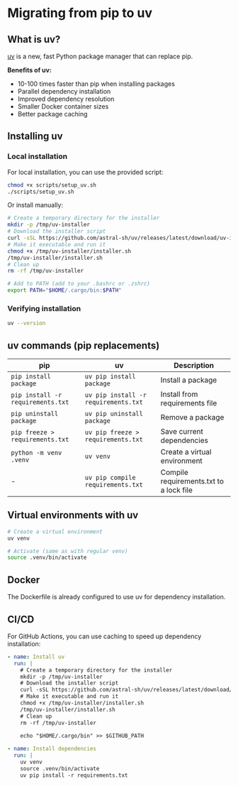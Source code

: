 # Migrating from pip to uv

## What is uv?

[uv](https://github.com/astral-sh/uv) is a new, fast Python package manager that can replace pip.

**Benefits of uv:**
- 10-100 times faster than pip when installing packages
- Parallel dependency installation
- Improved dependency resolution
- Smaller Docker container sizes
- Better package caching

## Installing uv

### Local installation

For local installation, you can use the provided script:

```bash
chmod +x scripts/setup_uv.sh
./scripts/setup_uv.sh
```

Or install manually:

```bash
# Create a temporary directory for the installer
mkdir -p /tmp/uv-installer
# Download the installer script
curl -sSL https://github.com/astral-sh/uv/releases/latest/download/uv-installer.sh -o /tmp/uv-installer/installer.sh
# Make it executable and run it
chmod +x /tmp/uv-installer/installer.sh
/tmp/uv-installer/installer.sh
# Clean up
rm -rf /tmp/uv-installer

# Add to PATH (add to your .bashrc or .zshrc)
export PATH="$HOME/.cargo/bin:$PATH"
```

### Verifying installation

```bash
uv --version
```

## uv commands (pip replacements)

| pip                            | uv                        | Description                               |
|--------------------------------|---------------------------|-------------------------------------------|
| `pip install package`          | `uv pip install package`  | Install a package                         |
| `pip install -r requirements.txt` | `uv pip install -r requirements.txt` | Install from requirements file |
| `pip uninstall package`        | `uv pip uninstall package` | Remove a package                         |
| `pip freeze > requirements.txt`| `uv pip freeze > requirements.txt` | Save current dependencies         |
| `python -m venv .venv`         | `uv venv`                 | Create a virtual environment              |
| -                              | `uv pip compile requirements.txt` | Compile requirements.txt to a lock file |

## Virtual environments with uv

```bash
# Create a virtual environment
uv venv

# Activate (same as with regular venv)
source .venv/bin/activate
```

## Docker

The Dockerfile is already configured to use uv for dependency installation.

## CI/CD

For GitHub Actions, you can use caching to speed up dependency installation:

```yaml
- name: Install uv
  run: |
    # Create a temporary directory for the installer
    mkdir -p /tmp/uv-installer
    # Download the installer script
    curl -sSL https://github.com/astral-sh/uv/releases/latest/download/uv-installer.sh -o /tmp/uv-installer/installer.sh
    # Make it executable and run it
    chmod +x /tmp/uv-installer/installer.sh
    /tmp/uv-installer/installer.sh
    # Clean up
    rm -rf /tmp/uv-installer
    
    echo "$HOME/.cargo/bin" >> $GITHUB_PATH

- name: Install dependencies
  run: |
    uv venv
    source .venv/bin/activate
    uv pip install -r requirements.txt
```
